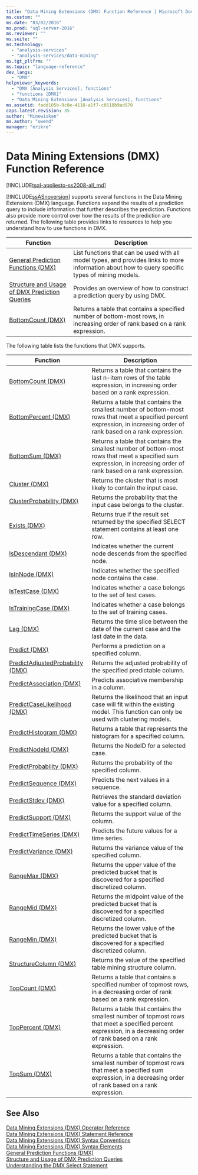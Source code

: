 ```yaml
---
title: "Data Mining Extensions (DMX) Function Reference | Microsoft Docs"
ms.custom: ""
ms.date: "03/02/2016"
ms.prod: "sql-server-2016"
ms.reviewer: ""
ms.suite: ""
ms.technology: 
  - "analysis-services"
  - "analysis-services/data-mining"
ms.tgt_pltfrm: ""
ms.topic: "language-reference"
dev_langs: 
  - "DMX"
helpviewer_keywords: 
  - "DMX [Analysis Services], functions"
  - "functions [DMX]"
  - "Data Mining Extensions [Analysis Services], functions"
ms.assetid: fadd105b-9c8e-4118-a1f7-c0518b9ad970
caps.latest.revision: 35
author: "Minewiskan"
ms.author: "owend"
manager: "erikre"
---
```

# Data Mining Extensions (DMX) Function Reference
[!INCLUDE[tsql-appliesto-ss2008-all_md](../includes/tsql-appliesto-ss2008-all-md.md)]

  [!INCLUDE[ssASnoversion](../includes/ssasnoversion-md.md)] supports several functions in the Data Mining Extensions (DMX) language. Functions expand the results of a prediction query to include information that further describes the prediction. Functions also provide more control over how the results of the prediction are returned. The following table provides links to resources to help you understand how to use functions in DMX.  
  
|Function|Description|  
|--------------|-----------------|  
|[General Prediction Functions &#40;DMX&#41;](../dmx/general-prediction-functions-dmx.md)|List functions that can be used with all model types, and provides links to more information about how to query specific types of mining models.|  
|[Structure and Usage of DMX Prediction Queries](../dmx/structure-and-usage-of-dmx-prediction-queries.md)|Provides an overview of how to construct a prediction query by using DMX.|  
|[BottomCount &#40;DMX&#41;](../dmx/bottomcount-dmx.md)|Returns a table that contains a specified number of bottom-most rows, in increasing order of rank based on a rank expression.|  
  
 The following table lists the functions that DMX supports.  
  
|Function|Description|  
|--------------|-----------------|  
|[BottomCount &#40;DMX&#41;](../dmx/bottomcount-dmx.md)|Returns a table that contains the last n-item rows of the table expression, in increasing order based on a rank expression.|  
|[BottomPercent &#40;DMX&#41;](../dmx/bottompercent-dmx.md)|Returns a table that contains the smallest number of bottom-most rows that meet a specified percent expression, in increasing order of rank based on a rank expression.|  
|[BottomSum &#40;DMX&#41;](../dmx/bottomsum-dmx.md)|Returns a table that contains the smallest number of bottom-most rows that meet a specified sum expression, in increasing order of rank based on a rank expression.|  
|[Cluster &#40;DMX&#41;](../dmx/cluster-dmx.md)|Returns the cluster that is most likely to contain the input case.|  
|[ClusterProbability &#40;DMX&#41;](../dmx/clusterprobability-dmx.md)|Returns the probability that the input case belongs to the cluster.|  
|[Exists &#40;DMX&#41;](../dmx/exists-dmx.md)|Returns true if the result set returned by the specified SELECT statement contains at least one row.|  
|[IsDescendant &#40;DMX&#41;](../dmx/isdescendant-dmx.md)|Indicates whether the current node descends from the specified node.|  
|[IsInNode &#40;DMX&#41;](../dmx/isinnode-dmx.md)|Indicates whether the specified node contains the case.|  
|[IsTestCase &#40;DMX&#41;](../dmx/istestcase-dmx.md)|Indicates whether a case belongs to the set of test cases.|  
|[IsTrainingCase &#40;DMX&#41;](../dmx/istrainingcase-dmx.md)|Indicates whether a case belongs to the set of training cases.|  
|[Lag &#40;DMX&#41;](../dmx/lag-dmx.md)|Returns the time slice between the date of the current case and the last date in the data.|  
|[Predict &#40;DMX&#41;](../dmx/predict-dmx.md)|Performs a prediction on a specified column.|  
|[PredictAdjustedProbability &#40;DMX&#41;](../dmx/predictadjustedprobability-dmx.md)|Returns the adjusted probability of the specified predictable column.|  
|[PredictAssociation &#40;DMX&#41;](../dmx/predictassociation-dmx.md)|Predicts associative membership in a column.|  
|[PredictCaseLikelihood &#40;DMX&#41;](../dmx/predictcaselikelihood-dmx.md)|Returns the likelihood that an input case will fit within the existing model. This function can only be used with clustering models.|  
|[PredictHistogram &#40;DMX&#41;](../dmx/predicthistogram-dmx.md)|Returns a table that represents the histogram for a specified column.|  
|[PredictNodeId &#40;DMX&#41;](../dmx/predictnodeid-dmx.md)|Returns the NodeID for a selected case.|  
|[PredictProbability &#40;DMX&#41;](../dmx/predictprobability-dmx.md)|Returns the probability of the specified column.|  
|[PredictSequence &#40;DMX&#41;](../dmx/predictsequence-dmx.md)|Predicts the next values in a sequence.|  
|[PredictStdev &#40;DMX&#41;](../dmx/predictstdev-dmx.md)|Retrieves the standard deviation value for a specified column.|  
|[PredictSupport &#40;DMX&#41;](../dmx/predictsupport-dmx.md)|Returns the support value of the column.|  
|[PredictTimeSeries &#40;DMX&#41;](../dmx/predicttimeseries-dmx.md)|Predicts the future values for a time series.|  
|[PredictVariance &#40;DMX&#41;](../dmx/predictvariance-dmx.md)|Returns the variance value of the specified column.|  
|[RangeMax &#40;DMX&#41;](../dmx/rangemax-dmx.md)|Returns the upper value of the predicted bucket that is discovered for a specified discretized column.|  
|[RangeMid &#40;DMX&#41;](../dmx/rangemid-dmx.md)|Returns the midpoint value of the predicted bucket that is discovered for a specified discretized column.|  
|[RangeMin &#40;DMX&#41;](../dmx/rangemin-dmx.md)|Returns the lower value of the predicted bucket that is discovered for a specified discretized column.|  
|[StructureColumn &#40;DMX&#41;](../dmx/structurecolumn-dmx.md)|Returns the value of the specified table mining structure column.|  
|[TopCount &#40;DMX&#41;](../dmx/topcount-dmx.md)|Returns a table that contains a specified number of topmost rows, in a decreasing order of rank based on a rank expression.|  
|[TopPercent &#40;DMX&#41;](../dmx/toppercent-dmx.md)|Returns a table that contains the smallest number of topmost rows that meet a specified percent expression, in a decreasing order of rank based on a rank expression.|  
|[TopSum &#40;DMX&#41;](../dmx/topsum-dmx.md)|Returns a table that contains the smallest number of topmost rows that meet a specified sum expression, in a decreasing order of rank based on a rank expression.|  
  
## See Also  
 [Data Mining Extensions &#40;DMX&#41; Operator Reference](../dmx/data-mining-extensions-dmx-operator-reference.md)   
 [Data Mining Extensions &#40;DMX&#41; Statement Reference](../dmx/data-mining-extensions-dmx-statements.md)   
 [Data Mining Extensions &#40;DMX&#41; Syntax Conventions](../dmx/data-mining-extensions-dmx-syntax-conventions.md)   
 [Data Mining Extensions &#40;DMX&#41; Syntax Elements](../dmx/data-mining-extensions-dmx-syntax-elements.md)   
 [General Prediction Functions &#40;DMX&#41;](../dmx/general-prediction-functions-dmx.md)   
 [Structure and Usage of DMX Prediction Queries](../dmx/structure-and-usage-of-dmx-prediction-queries.md)   
 [Understanding the DMX Select Statement](../dmx/understanding-the-dmx-select-statement.md)  
  
  
